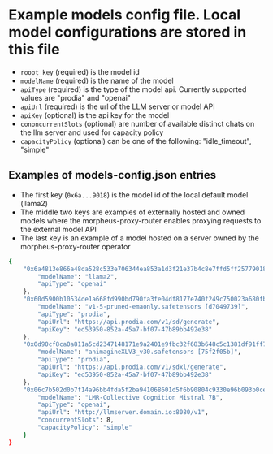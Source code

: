 # Example models config file.  Local model configurations are stored in this file
* `rooot_key` (required) is the model id
* `modelName` (required) is the name of the model
* `apiType` (required) is the type of the model api.  Currently supported values are "prodia" and "openai"
* `apiUrl` (required) is the url of the LLM server or model API
* `apiKey` (optional) is the api key for the model
* `cononcurrentSlots` (optional) are number of available distinct chats on the llm server and used for capacity policy
* `capacityPolicy` (optional) can be one of the following: "idle_timeout", "simple" 

## Examples of models-config.json entries 
* The first key (`0x6a...9018`) is the model id of the local default model (llama2)
* The middle two keys are examples of externally hosted and owned models where the morpheus-proxy-router enables proxying requests to the external model API
* The last key is an example of a model hosted on a server owned by the morpheus-proxy-router operator

```bash
{
    "0x6a4813e866a48da528c533e706344ea853a1d3f21e37b4c8e7ffd5ff25779018": {
        "modelName": "llama2",
        "apiType": "openai"
    }, 
    "0x60d5900b10534de1a668fd990bd790fa3fe04df8177e740f249c750023a680fb": {
        "modelName": "v1-5-pruned-emaonly.safetensors [d7049739]",
        "apiType": "prodia",
        "apiUrl": "https://api.prodia.com/v1/sd/generate",
        "apiKey": "ed53950-852a-45a7-bf07-47b89bb492e38"
    },
    "0x0d90cf8ca0a811a5cd2347148171e9a2401e9fbc32f683b648c5c1381df91ff7": {
        "modelName": "animagineXLV3_v30.safetensors [75f2f05b]",
        "apiType": "prodia",
        "apiUrl": "https://api.prodia.com/v1/sdxl/generate",
        "apiKey": "ed53950-852a-45a7-bf07-47b89bb492e38"
    },
    "0x06c7b502d0b7f14a96bb4fda5f2ba941068601d5f6b90804c9330e96b093b0ce": {
        "modelName": "LMR-Collective Cognition Mistral 7B",
        "apiType": "openai",
        "apiUrl": "http://llmserver.domain.io:8080/v1",
        "concurrentSlots": 8,
        "capacityPolicy": "simple"
    }
}
```